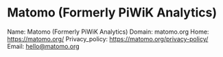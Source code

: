
# Matomo (Formerly PiWiK Analytics)

Name: Matomo (Formerly PiWiK Analytics)
Domain: matomo.org
Home: https://matomo.org/
Privacy_policy: https://matomo.org/privacy-policy/
Email: hello@matomo.org
